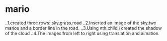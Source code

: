 # mario
..1.created three rows: sky,grass,road
..2.Inserted an image of the sky,two marios and a border line in the road.
..3.Using nth.child,i created the shadow of the cloud
..4.The images from left to right using translation and aimation.
